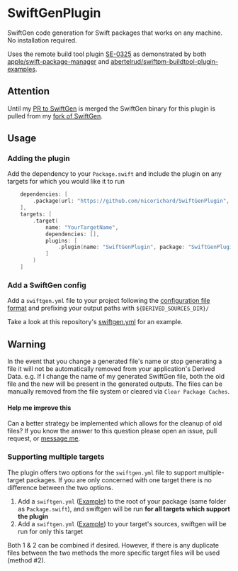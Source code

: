 # SwiftGenPlugin

SwiftGen code generation for Swift packages that works on any machine. No installation required.

Uses the remote build tool plugin [SE-0325](https://github.com/apple/swift-evolution/blob/main/proposals/0325-swiftpm-additional-plugin-apis.md) as demonstrated by both [apple/swift-package-manager](https://github.com/apple/swift-package-manager/tree/main/Fixtures/Miscellaneous/Plugins/MyBinaryToolPlugin) and [abertelrud/swiftpm-buildtool-plugin-examples](https://github.com/abertelrud/swiftpm-buildtool-plugin-examples).

## Attention

Until my [PR to SwiftGen](https://github.com/SwiftGen/SwiftGen/pull/926) is merged the SwiftGen binary for this plugin is pulled from my [fork of SwiftGen](https://github.com/nicorichard/SwiftGen/).

## Usage

### Adding the plugin

Add the dependency to your `Package.swift` and include the plugin on any targets for which you would like it to run

```swift
    dependencies: [
        .package(url: "https://github.com/nicorichard/SwiftGenPlugin", exact: "6.5.1")
    ],
    targets: [
        .target(
            name: "YourTargetName",
            dependencies: [],
            plugins: [
                .plugin(name: "SwiftGenPlugin", package: "SwiftGenPlugin")
            ]
        )
    ]
```

### Add a SwiftGen config

Add a `swiftgen.yml` file to your project following the [configuration file format](https://github.com/SwiftGen/SwiftGen/blob/stable/Documentation/ConfigFile.md) and prefixing your output paths with `${DERIVED_SOURCES_DIR}/`

Take a look at this repository's [swiftgen.yml](./swiftgen.yml) for an example.

## Warning

In the event that you change a generated file's name or stop generating a file it will not be automatically removed from your application's Derived Data.
e.g. If I change the name of my generated SwiftGen file, both the old file and the new will be present in the generated outputs.
The files can be manually removed from the file system or cleared via `Clear Package Caches`.

#### Help me improve this
Can a better strategy be implemented which allows for the cleanup of old files?
If you know the answer to this question please open an issue, pull request, or [message me](https://github.com/nicorichard).

### Supporting multiple targets

The plugin offers two options for the `swiftgen.yml` file to support multiple-target packages. If you are only concerned with one target there is no difference between the two options.

1. Add a `swiftgen.yml` ([Example](swiftgen.yml)) to the root of your package (same folder as `Package.swift`), and swiftgen will be run **for all targets which support the plugin**
2. Add a `swiftgen.yml` ([Example](swiftgen.yml)) to your target's sources, swiftgen will be run for only this target

Both 1 & 2 can be combined if desired. However, if there is any duplicate files between the two methods the more specific target files will be used (method #2).
